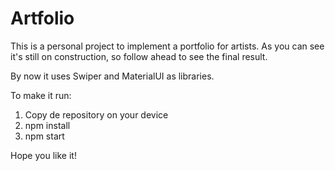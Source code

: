 # Artfolio

This is a personal project to implement a portfolio for artists. As you can see it's still on construction, so follow ahead to see the final result.

By now it uses Swiper and MaterialUI as libraries.

To make it run:

1. Copy de repository on your device
2. npm install
3. npm start

Hope you like it!
